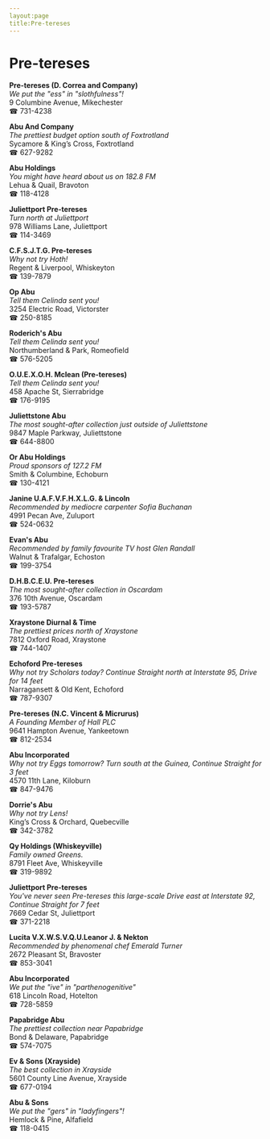 ```yaml
---
layout:page
title:Pre-tereses
---
```

# Pre-tereses

**Pre-tereses (D. Correa and Company)**  
_We put the "ess" in "slothfulness"!_  
9 Columbine Avenue, Mikechester  
☎ 731-4238



**Abu And Company**  
_The prettiest budget option south of Foxtrotland_  
Sycamore & King’s Cross, Foxtrotland  
☎ 627-9282



**Abu Holdings**  
_You might have heard about us on 182.8 FM_  
Lehua & Quail, Bravoton  
☎ 118-4128



**Juliettport Pre-tereses**  
_Turn north at Juliettport_  
978 Williams Lane, Juliettport  
☎ 114-3469



**C.F.S.J.T.G. Pre-tereses**  
_Why not try Hoth!_  
Regent & Liverpool, Whiskeyton  
☎ 139-7879



**Op Abu**  
_Tell them Celinda sent you!_  
3254 Electric Road, Victorster  
☎ 250-8185



**Roderich's Abu**  
_Tell them Celinda sent you!_  
Northumberland & Park, Romeofield  
☎ 576-5205



**O.U.E.X.O.H. Mclean (Pre-tereses)**  
_Tell them Celinda sent you!_  
458 Apache St, Sierrabridge  
☎ 176-9195



**Juliettstone Abu**  
_The most sought-after collection just outside of Juliettstone_  
9847 Maple Parkway, Juliettstone  
☎ 644-8800



**Or Abu Holdings**  
_Proud sponsors of 127.2 FM_  
Smith & Columbine, Echoburn  
☎ 130-4121



**Janine U.A.F.V.F.H.X.L.G. & Lincoln**  
_Recommended by mediocre carpenter Sofia Buchanan_  
4991 Pecan Ave, Zuluport  
☎ 524-0632



**Evan's Abu**  
_Recommended by family favourite TV host Glen Randall_  
Walnut & Trafalgar, Echoston  
☎ 199-3754



**D.H.B.C.E.U. Pre-tereses**  
_The most sought-after collection in Oscardam_  
376 10th Avenue, Oscardam  
☎ 193-5787



**Xraystone Diurnal & Time**  
_The prettiest prices north of Xraystone_  
7812 Oxford Road, Xraystone  
☎ 744-1407



**Echoford Pre-tereses**  
_Why not try Scholars today? 
Continue Straight north at Interstate 95, Drive for 14 feet_  
Narragansett & Old Kent, Echoford  
☎ 787-9307



**Pre-tereses (N.C. Vincent & Micrurus)**  
_A Founding Member of Hall PLC_  
9641 Hampton Avenue, Yankeetown  
☎ 812-2534



**Abu Incorporated**  
_Why not try Eggs tomorrow? 
Turn south at the Guinea, Continue Straight for 3 feet_  
4570 11th Lane, Kiloburn  
☎ 847-9476



**Dorrie's Abu**  
_Why not try Lens!_  
King’s Cross & Orchard, Quebecville  
☎ 342-3782



**Qy Holdings (Whiskeyville)**  
_Family owned Greens._  
8791 Fleet Ave, Whiskeyville  
☎ 319-9892



**Juliettport Pre-tereses**  
_You've never seen Pre-tereses this large-scale 
Drive east at Interstate 92, Continue Straight for 7 feet_  
7669 Cedar St, Juliettport  
☎ 371-2218



**Lucita V.X.W.S.V.Q.U.Leanor J. & Nekton**  
_Recommended by phenomenal chef Emerald Turner_  
2672 Pleasant St, Bravoster  
☎ 853-3041



**Abu Incorporated**  
_We put the "ive" in "parthenogenitive"_  
618 Lincoln Road, Hotelton  
☎ 728-5859



**Papabridge Abu**  
_The prettiest collection near Papabridge_  
Bond & Delaware, Papabridge  
☎ 574-7075



**Ev & Sons (Xrayside)**  
_The best collection in Xrayside_  
5601 County Line Avenue, Xrayside  
☎ 677-0194



**Abu & Sons**  
_We put the "gers" in "ladyfingers"!_  
Hemlock & Pine, Alfafield  
☎ 118-0415



